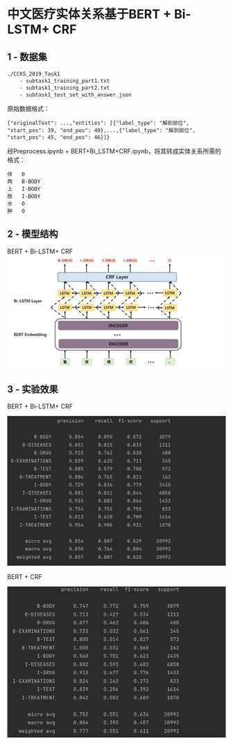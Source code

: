# 中文医疗实体关系基于BERT + Bi-LSTM+ CRF

## 1 - 数据集
```
./CCKS_2019_Task1
    - subtask1_training_part1.txt
    - subtask1_training_part2.txt
    - subtask1_test_set_with_answer.json
```
原始数据格式：
```angular2html
{"originalText": ...,"entities": [{"label_type": "解剖部位", "start_pos": 39, "end_pos": 40},...,{"label_type": "解剖部位", "start_pos": 45, "end_pos": 46}]}
```
经Preprocess.ipynb + BERT+Bi_LSTM+CRF.ipynb，将其转成实体关系所需的格式：
```angular2html
伴	O
两	B-BODY
上	I-BODY
肢	I-BODY
水	O
肿	O
```

## 2 - 模型结构

BERT + Bi-LSTM+ CRF
![img.png](images/架构.png)

## 3 - 实验效果
BERT + Bi-LSTM+ CRF

![img.png](images/metric_1.png)

BERT + CRF

![img.png](images/metric_2.png)
